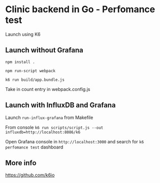 # Clinic backend in Go - Perfomance test

Launch using K6

## Launch without Grafana 

`npm install .`

`npm run-script webpack`

`k6 run build/app.bundle.js`

Take in count entry in webpack.config.js

## Launch with InfluxDB and Grafana 

Launch `run-influx-grafana` from Makefile   

From console `k6 run scripts/script.js --out influxdb=http://localhost:8086/k6`

Open Grafana console in `http://localhost:3000` and search for `k6 perfomance test` dashboard

## More info 

https://github.com/k6io
